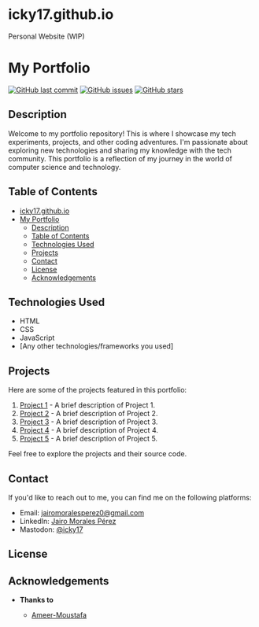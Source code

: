 # icky17.github.io
Personal Website (WIP)

# My Portfolio

[![GitHub last commit](https://img.shields.io/github/last-commit/yourusername/your-portfolio)](https://github.com/yourusername/your-portfolio/commits/master)
[![GitHub issues](https://img.shields.io/github/issues/yourusername/your-portfolio)](https://github.com/yourusername/your-portfolio/issues)
[![GitHub stars](https://img.shields.io/github/stars/yourusername/your-portfolio)](https://github.com/yourusername/your-portfolio/stargazers)

## Description

Welcome to my portfolio repository! This is where I showcase my tech experiments, projects, and other coding adventures. I'm passionate about exploring new technologies and sharing my knowledge with the tech community. This portfolio is a reflection of my journey in the world of computer science and technology.

## Table of Contents

- [icky17.github.io](#icky17githubio)
- [My Portfolio](#my-portfolio)
  - [Description](#description)
  - [Table of Contents](#table-of-contents)
  - [Technologies Used](#technologies-used)
  - [Projects](#projects)
  - [Contact](#contact)
  - [License](#license)
  - [Acknowledgements](#acknowledgements)

## Technologies Used

- HTML
- CSS
- JavaScript
- [Any other technologies/frameworks you used]

## Projects

Here are some of the projects featured in this portfolio:

1. [Project 1](link-to-project1) - A brief description of Project 1.
2. [Project 2](link-to-project2) - A brief description of Project 2.
3. [Project 3](link-to-project3) - A brief description of Project 3.
4. [Project 4](link-to-project4) - A brief description of Project 4.
5. [Project 5](link-to-project5) - A brief description of Project 5.

Feel free to explore the projects and their source code.

## Contact

If you'd like to reach out to me, you can find me on the following platforms:

- Email: jairomoralesperez0@gmail.com
- LinkedIn: [Jairo Morales Pérez](https://www.linkedin.com/in/jairo-morales-p%C3%A9rez/)
- Mastodon: [@icky17](https://mastodon.social/@icky17)

## License



## Acknowledgements

- **Thanks to**

  - [Ameer-Moustafa](https://github.com/Ameer-Moustafa/Forbidden-startpage)